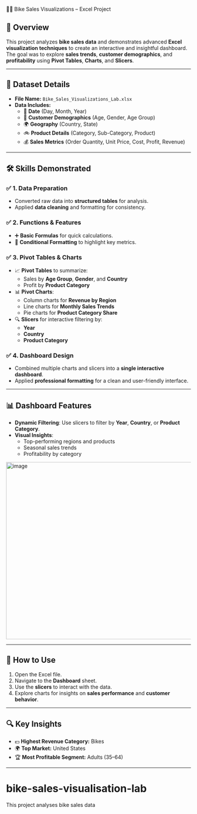 
 🚴‍♂️ Bike Sales Visualizations – Excel Project

## 📌 Overview
This project analyzes **bike sales data** and demonstrates advanced **Excel visualization techniques** to create an interactive and insightful dashboard. The goal was to explore **sales trends**, **customer demographics**, and **profitability** using **Pivot Tables**, **Charts**, and **Slicers**.

---

## 📂 Dataset Details
- **File Name:** `Bike_Sales_Visualizations_Lab.xlsx`
- **Data Includes:**
  - 📅 **Date** (Day, Month, Year)
  - 👤 **Customer Demographics** (Age, Gender, Age Group)
  - 🌍 **Geography** (Country, State)
  - 🚲 **Product Details** (Category, Sub-Category, Product)
  - 💰 **Sales Metrics** (Order Quantity, Unit Price, Cost, Profit, Revenue)

---

## 🛠 Skills Demonstrated

### ✅ **1. Data Preparation**
- Converted raw data into **structured tables** for analysis.
- Applied **data cleaning** and formatting for consistency.

### ✅ **2. Functions & Features**
- ➕ **Basic Formulas** for quick calculations.
- 🎨 **Conditional Formatting** to highlight key metrics.

### ✅ **3. Pivot Tables & Charts**
- 📈 **Pivot Tables** to summarize:
  - Sales by **Age Group**, **Gender**, and **Country**
  - Profit by **Product Category**
- 📊 **Pivot Charts**:
  - Column charts for **Revenue by Region**
  - Line charts for **Monthly Sales Trends**
  - Pie charts for **Product Category Share**
- 🔍 **Slicers** for interactive filtering by:
  - **Year**
  - **Country**
  - **Product Category**

### ✅ **4. Dashboard Design**
- Combined multiple charts and slicers into a **single interactive dashboard**.
- Applied **professional formatting** for a clean and user-friendly interface.

---

## 📊 Dashboard Features
- **Dynamic Filtering**: Use slicers to filter by **Year**, **Country**, or **Product Category**.
- **Visual Insights**:
  - Top-performing regions and products
  - Seasonal sales trends
  - Profitability by category
<img width="641" height="482" alt="image" src="https://github.com/user-attachments/assets/c828a11c-a199-4ab7-98da-0beaa2210c05" />

---

## 🚀 How to Use
1. Open the Excel file.
2. Navigate to the **Dashboard** sheet.
3. Use the **slicers** to interact with the data.
4. Explore charts for insights on **sales performance** and **customer behavior**.

---

## 🔍 Key Insights
- 💵 **Highest Revenue Category:** Bikes
- 🌍 **Top Market:** United States
- 🏆 **Most Profitable Segment:** Adults (35–64)

---
# bike-sales-visualisation-lab
This project analyses bike sales data 
